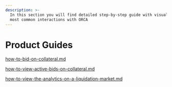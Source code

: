 ```yaml
---
description: >-
  In this section you will find detailed step-by-step guide with visuals for the
  most common interactions with ORCA
---
```


# Product Guides

[how-to-bid-on-collateral.md](how-to-bid-on-collateral.md "mention")

[how-to-view-active-bids-on-collateral.md](how-to-view-active-bids-on-collateral.md "mention")

[how-to-view-the-analytics-on-a-liquidation-market.md](how-to-view-the-analytics-on-a-liquidation-market.md "mention")
